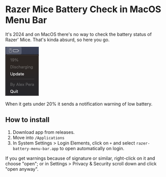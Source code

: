 # Razer Mice Battery Check in MacOS Menu Bar

It's 2024 and on MacOS there's no way to check the battery status of Razer' Mice. That's kinda absurd, so here you go.

![](screens/screen.png)

When it gets under 20% it sends a notification warning of low battery.

## How to install

1. Download app from releases.
2. Move into `/Applications`
3. In System Settings > Login Elements, click on `+` and select `razer-battery-menu-bar.app` to open automatically on login.


If you get warnings because of signature or similar, right-click on it and choose "open"; or in Settings > Privacy & Security scroll down and click "open anyway".